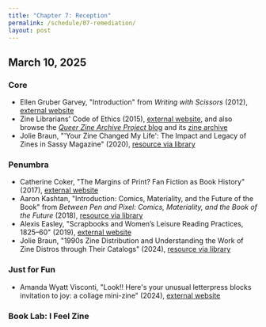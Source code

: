 ```yaml
---
title: "Chapter 7: Reception"
permalink: /schedule/07-remediation/
layout: post
---
```


## March 10, 2025

### Core

+ Ellen Gruber Garvey, "Introduction" from _Writing with Scissors_ (2012), [external website](https://www.google.com/books/edition/Writing_with_Scissors/HNcwsH_5k0AC?hl=en&gbpv=1&pg=PA3&printsec=frontcover)
+ Zine Librarians' Code of Ethics (2015), [external website](https://www.zinelibraries.info/code-of-ethics/), and also browse the [_Queer Zine Archive Project_ blog](https://gittings.qzap.org/) and its [zine archive](https://archive.qzap.org/)
+ Jolie Braun, "'Your Zine Changed My Life': The Impact and Legacy of Zines in Sassy Magazine" (2020), [resource via library](https://muse-jhu-edu.proxy2.library.illinois.edu/article/773269)

### Penumbra

+ Catherine Coker, "The Margins of Print? Fan Fiction as Book History" (2017), [external website](https://journal.transformativeworks.org/index.php/twc/article/view/1053)
+ Aaron Kashtan, "Introduction: Comics, Materiality, and the Future of the Book" from _Between Pen and Pixel: Comics, Materiality, and the Book of the Future_ (2018), [resource via library](http://proxy2.library.illinois.edu/login?url=https://www.jstor.org/stable/j.ctv1khdqnk.5)
+ Alexis Easley, "Scrapbooks and Women’s Leisure Reading Practices, 1825–60" (2019), [external website](https://www.ncgsjournal.com/issue152/easley.html)
+ Jolie Braun, "1990s Zine Distribution and Understanding the Work of Zine Distros through Their Catalogs" (2024), [resource via library](https://www-journals-uchicago-edu.proxy2.library.illinois.edu/doi/10.1086/731777)

### Just for Fun

+ Amanda Wyatt Visconti, "Look!! Here's your unusual letterpress blocks invitation to joy: a collage mini-zine" (2024), [external website](https://amandavisconti.github.io/zinebakery//homemade-zines/hand-pie-1-weirdletterpressblocks)

### Book Lab: I Feel Zine
